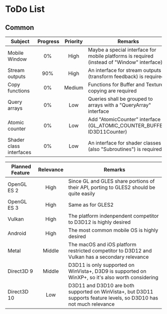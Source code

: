 
ToDo List
=========

Common
------

| Subject | Progress | Priority | Remarks |
|---------|:--------:|:--------:|---------|
| Mobile Window | 0% | High | Maybe a special interface for mobile platforms is required (instead of "Window" interface) |
| Stream outputs | 90% | High | An interface for stream outputs (transform feedback) is required |
| Copy functions | 0% | Medium | Functions for Buffer and Texture copying are required |
| Query arrays | 0% | Low | Queries shall be grouped to arrays with a "QueryArray" interface |
| Atomic counter | 0% | Low | Add "AtomicCounter" interface (GL_ATOMIC_COUNTER_BUFFER, ID3D11Counter) |
| Shader class interfaces | 0% | Low | An interface for shader classes (also "Subroutines") is required |

| Planned Feature | Relevance | Remarks |
|-----------------|:---------:|---------|
| OpenGL ES 2 | High | Since GL and GLES share portions of their API, porting to GLES2 should be quite easily |
| OpenGL ES 3 | High | Same as for GLES2 |
| Vulkan | High | The platform indenpendent competitor to D3D12 is highly desired |
| Android | High | The most common mobile OS is highly desired |
| Metal | Middle | The macOS and iOS platform restricted competitor to D3D12 and Vulkan has a secondary relevance |
| Direct3D 9 | Middle | D3D11 is only supported on WinVista+, D3D9 is supported on WinXP+, so it's also worth considering |
| Direct3D 10 | Low | D3D11 and D3D10 are both supported on WinVista+, but D3D11 supports feature levels, so D3D10 has not much relevance |

